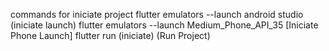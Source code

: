 commands for iniciate project
flutter emulators --launch android studio (iniciate launch)
flutter emulators --launch Medium_Phone_API_35 [Iniciate Phone Launch]
flutter run (iniciate)  (Run Project)